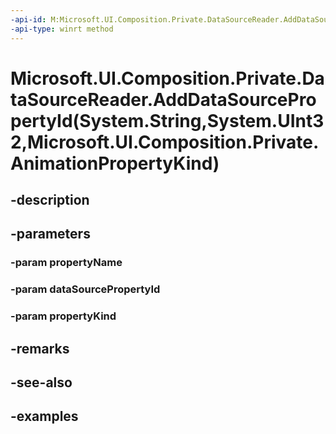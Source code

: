 ```yaml
---
-api-id: M:Microsoft.UI.Composition.Private.DataSourceReader.AddDataSourcePropertyId(System.String,System.UInt32,Microsoft.UI.Composition.Private.AnimationPropertyKind)
-api-type: winrt method
---
```


# Microsoft.UI.Composition.Private.DataSourceReader.AddDataSourcePropertyId(System.String,System.UInt32,Microsoft.UI.Composition.Private.AnimationPropertyKind)

<!--
public void AddDataSourcePropertyId (string propertyName, uint dataSourcePropertyId, Microsoft.UI.Composition.Private.AnimationPropertyKind propertyKind);
-->


## -description

## -parameters

### -param propertyName

### -param dataSourcePropertyId

### -param propertyKind

## -remarks

## -see-also

## -examples


